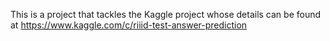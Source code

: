 This is a project that tackles the Kaggle project whose details can be found at https://www.kaggle.com/c/riiid-test-answer-prediction
